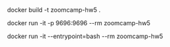 docker build -t zoomcamp-hw5 .

docker run -it -p 9696:9696 --rm zoomcamp-hw5


docker run -it --entrypoint=bash --rm zoomcamp-hw5
